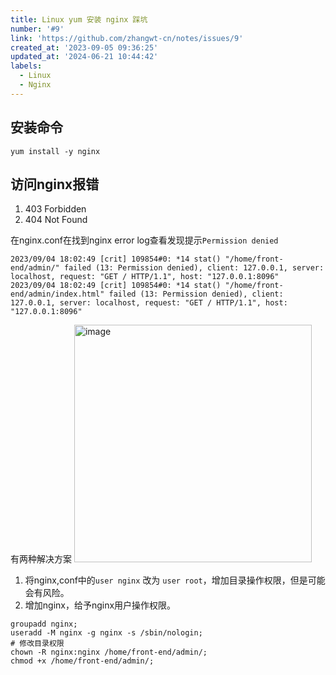 ```yaml
---
title: Linux yum 安装 nginx 踩坑
number: '#9'
link: 'https://github.com/zhangwt-cn/notes/issues/9'
created_at: '2023-09-05 09:36:25'
updated_at: '2024-06-21 10:44:42'
labels:
  - Linux
  - Nginx
---
```

## 安装命令
`yum install -y nginx`
## 访问nginx报错
1. 403 Forbidden
2. 404 Not Found

在nginx.conf在找到nginx error log查看发现提示`Permission denied`
```shell
2023/09/04 18:02:49 [crit] 109854#0: *14 stat() "/home/front-end/admin/" failed (13: Permission denied), client: 127.0.0.1, server: localhost, request: "GET / HTTP/1.1", host: "127.0.0.1:8096"
2023/09/04 18:02:49 [crit] 109854#0: *14 stat() "/home/front-end/admin/index.html" failed (13: Permission denied), client: 127.0.0.1, server: localhost, request: "GET / HTTP/1.1", host: "127.0.0.1:8096"
``` 
有两种解决方案
<img width="380" alt="image" src="https://github.com/zhangwt-cn/notes/assets/52098594/f18b6d34-0606-4b44-b93e-7520e60bac0c">
1. 将nginx,conf中的`user nginx` 改为 `user root`，增加目录操作权限，但是可能会有风险。
2. 增加nginx，给予nginx用户操作权限。
```shell
groupadd nginx;
useradd -M nginx -g nginx -s /sbin/nologin;
# 修改目录权限
chown -R nginx:nginx /home/front-end/admin/;
chmod +x /home/front-end/admin/;
```
